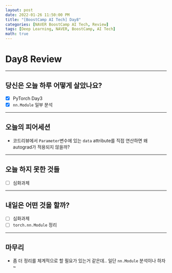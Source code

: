 ```yaml
---
layout: post
date: 2022-01-26 11:50:00 PM
title: "[BoostCamp AI Tech] Day8"
categories: [NAVER BoostCamp AI Tech, Review]
tags: [Deep Learning, NAVER, BoostCamp, AI Tech]
math: true
---
```


# Day8 Review

---

## 당신은 오늘 하루 어떻게 살았나요?
- [x] PyTorch Day3
- [x] `nn.Module` 일부 분석

---

## 오늘의 피어세션
- 코드리뷰에서 `Parameter`변수에 있는 `data` attribute를 직접 연산하면 왜 autograd가 적용되지 않을까?

---

## 오늘 하지 못한 것들
- [ ] 심화과제

---

## 내일은 어떤 것을 할까?
- [ ] 심화과제
- [ ] `torch.nn.Module` 정리

---

## 마무리
- 좀 더 정리를 체계적으로 할 필요가 있는거 같은데.. 일단 `nn.Module` 분석이나 하자~

